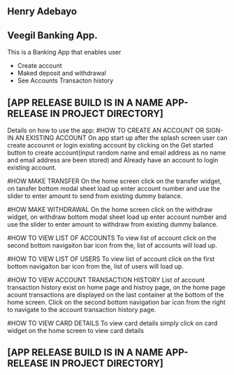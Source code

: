 
## Henry Adebayo

## Veegil Banking App.

This is a Banking App that enables user 
- Create account
- Maked deposit and withdrawal
- See Accounts Transacton history 


## [APP RELEASE BUILD IS IN A NAME APP-RELEASE IN PROJECT DIRECTORY]

Details on how to use the app:
#HOW TO CREATE AN ACCOUNT OR SIGN-IN AN EXISTING ACCOUNT
On app start up after the splash screen user can create accounnt or login existing account by clicking on the
Get started button to create account(input random name and email address as no name and email address are been
stored) and Already have an account to login existing account.

#HOW MAKE TRANSFER
On the home screen click on the transfer widget, on tansfer bottom modal sheet load up enter account number and 
use the slider to enter amount to send from existing dummy balance.

#HOW MAKE WITHDRAWAL
On the home screen click on the withdraw widget, on withdraw bottom modal sheet load up enter account number and 
use the slider to enter amount to withdraw from existing dummy balance.

#HOW TO VIEW LIST OF ACCOUNTS
To view list of account click on the second bottom navigaiton bar icon from the, list of accounts will load up. 

#HOW TO VIEW LIST OF USERS
To view list of account click on the first bottom navigaiton bar icon from the, list of users will load up. 

#HOW TO VIEW ACCOUNT TRANSACTION HISTORY
List of account transaction history exist on home page and histroy page, on the home page acount transactions are 
displayed on the last container at the bottom of the home screen. Click on the second bottom navigation bar icon 
from the right to navigate to the account transaction history page.

#HOW TO VIEW CARD DETAILS
To view card details simply click on card widget on the home screen to view card details


## [APP RELEASE BUILD IS IN A NAME APP-RELEASE IN PROJECT DIRECTORY]
